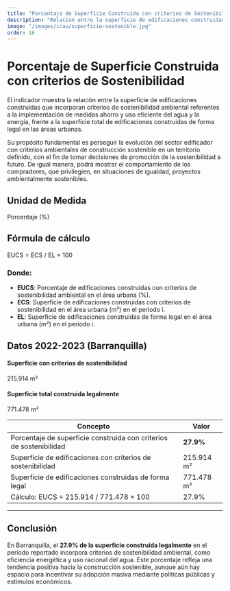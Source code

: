 ```yaml
---
title: "Porcentaje de Superficie Construida con criterios de Sostenibilidad"
description: "Relación entre la superficie de edificaciones construidas con criterios de sostenibilidad ambiental y la superficie total de edificaciones construidas de forma legal en el área urbana."
image: "/images/icau/superficie-sostenible.jpg"
order: 16
---
```


# Porcentaje de Superficie Construida con criterios de Sostenibilidad

El indicador muestra la relación entre la superficie de edificaciones construidas que incorporan criterios de sostenibilidad ambiental referentes a la implementación de medidas ahorro y uso eficiente del agua y la energía, frente a la superficie total de edificaciones construidas de forma legal en las áreas urbanas.

Su propósito fundamental es perseguir la evolución del sector edificador con criterios ambientales de construcción sostenible en un territorio definido, con el fin de tomar decisiones de promoción de la sostenibilidad a futuro. De igual manera, podrá mostrar el comportamiento de los compradores, que privilegien, en situaciones de igualdad, proyectos ambientalmente sostenibles.

## Unidad de Medida

Porcentaje (%)

## Fórmula de cálculo

EUCS = ECS / EL × 100

### Donde:

- **EUCS**: Porcentaje de edificaciones construidas con criterios de sostenibilidad ambiental en el área urbana (%).
- **ECS**: Superficie de edificaciones construidas con criterios de sostenibilidad en el área urbana (m²) en el periodo i.
- **EL**: Superficie de edificaciones construidas de forma legal en el área urbana (m²) en el periodo i.

## Datos 2022-2023 (Barranquilla)

<div class="data-cards">
  <div class="data-card">
    <h4>Superficie con criterios de sostenibilidad</h4>
    <div class="value">215.914 m²</div>
  </div>
  <div class="data-card">
    <h4>Superficie total construida legalmente</h4>
    <div class="value">771.478 m²</div>
  </div>
</div>

<table class="custom-table">
  <thead>
    <tr>
      <th>Concepto</th>
      <th>Valor</th>
    </tr>
  </thead>
  <tbody>
    <tr><td>Porcentaje de superficie construida con criterios de sostenibilidad</td><td><strong>27.9%</strong></td></tr>
    <tr><td>Superficie de edificaciones con criterios de sostenibilidad</td><td>215.914 m²</td></tr>
    <tr><td>Superficie de edificaciones construidas de forma legal</td><td>771.478 m²</td></tr>
    <tr><td>Cálculo: EUCS = 215.914 / 771.478 × 100</td><td>27.9%</td></tr>
  </tbody>
</table>

---

## Conclusión

En Barranquilla, el **27.9% de la superficie construida legalmente** en el período reportado incorpora criterios de sostenibilidad ambiental, como eficiencia energética y uso racional del agua. Este porcentaje refleja una tendencia positiva hacia la construcción sostenible, aunque aún hay espacio para incentivar su adopción masiva mediante políticas públicas y estímulos económicos.